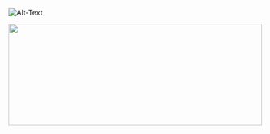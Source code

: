 ![Alt-Text](https://miro.medium.com/max/1000/1*E8IgOSkMTpBRs0w0-Zsx2g.gif )

<img src="https://miro.medium.com/max/1000/1*E8IgOSkMTpBRs0w0-Zsx2g.gif" width="500" height="200">
